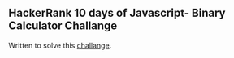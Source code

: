 ## HackerRank 10 days of Javascript- Binary Calculator Challange

Written to solve this [challange](https://www.hackerrank.com/challenges/js10-binary-calculator?hr_b=1).
